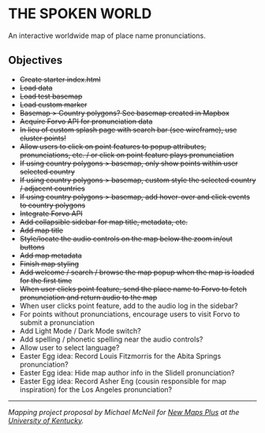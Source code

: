 # THE SPOKEN WORLD
An interactive worldwide map of place name pronunciations.

## Objectives

* ~~Create starter index.html~~
* ~~Load data~~
* ~~Load test basemap~~
* ~~Load custom marker~~
* ~~Basemap > Country polygons? See basemap created in Mapbox~~
* ~~Acquire Forvo API for pronunciation data~~
* ~~In lieu of custom splash page with search bar (see wireframe), use cluster points!~~
* ~~Allow users to click on point features to popup attributes, pronunciations, etc. / or click on point feature plays pronunciation~~
* ~~If using country polygons > basemap, only show points within user selected country~~
* ~~If using country polygons > basemap, custom style the selected country / adjacent countries~~
* ~~If using country polygons > basemap, add hover-over and click events to country polygons~~
* ~~Integrate Forvo API~~
* ~~Add collapsible sidebar for map title, metadata, etc.~~
* ~~Add map title~~
* ~~Style/locate the audio controls on the map below the zoom in/out buttons~~
* ~~Add map metadata~~
* ~~Finish map styling~~
* ~~Add welcome / search / browse the map popup when the map is loaded for the first time~~
* ~~When user clicks point feature, send the place name to Forvo to fetch pronunciation and return audio to the map~~
* When user clicks point feature, add to the audio log in the sidebar?
* For points without pronunciations, encourage users to visit Forvo to submit a pronunciation
* Add Light Mode / Dark Mode switch?
* Add spelling / phonetic spelling near the audio controls?
* Allow user to select language?
* Easter Egg idea: Record Louis Fitzmorris for the Abita Springs pronunciation?
* Easter Egg idea: Hide map author info in the Slidell pronunciation?
* Easter Egg idea: Record Asher Eng (cousin responsible for map inspiration) for the Los Angeles pronunciation?  

---
*Mapping project proposal by Michael McNeil for [New Maps Plus](https://newmapsplus.as.uky.edu/) at the [University of Kentucky](http://www.uky.edu/UKHome/).*
